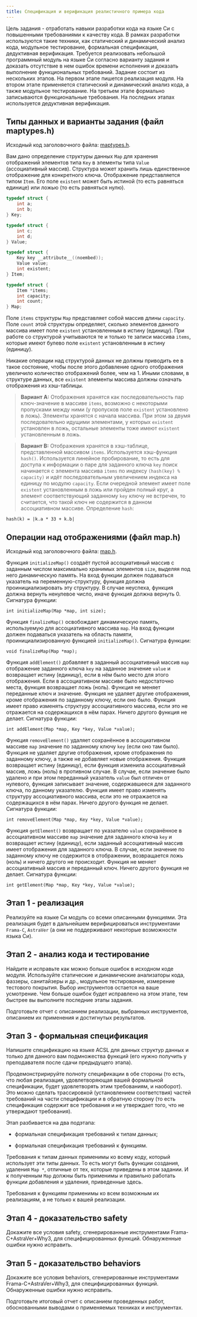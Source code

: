 ```yaml
---
title: Спецификация и верификация реалистичного примера кода
---
```


Цель задания - отработать навыки разработки кода на языке Си с повышенными требованиями к качеству кода. В рамках разработки используются такие техники, как статический и динамический анализ кода, модульное тестирование, формальная спецификация, дедуктивная верификация. Требуется реализовать небольшой программный модуль на языке Си согласно варианту задания и доказать отсутствие в нем ошибок времени исполнения и доказать выполнение функциональных требований. Задание состоит из нескольких этапов. На первом этапе пишется реализация модуля. На втором этапе применяется статический и динамический анализ кода, а также модульное тестирование. На третьем этапе формально записываются функциональные требования. На последних этапах используется дедуктивная верификация.

## Типы данных и варианты задания (файл maptypes.h)

Исходный код заголовочного файла: [maptypes.h](maptypes.h).

Вам дано определение структуры данных `Map` для хранения отображений
элементов типа `Key` в элементы типа `Value` (ассоциативный массив).
Структура может хранить лишь единственное отображение для конкретного
ключа. Отображение представляется типом `Item`. Его поле `existent` может
быть истиной (то есть равняться единице) или ложью (то есть равняться нулю).

```c
typedef struct {
    int a;
    int b;
} Key;

typedef struct {
    int c;
    int d;
} Value;

typedef struct {
    Key key __attribute__((noembed));
    Value value;
    int existent;
} Item;

typedef struct {
    Item *items;
    int capacity;
    int count;
} Map;
```

Поле `items` структуры `Map` представляет собой массив длины `capacity`. Поле
`count` этой структуры определяет, сколько элементов данного массива
имеет поле `existent` установленным в истину (единицу). При работе со
структурой учитываются те и только те записи массива `items`,
которые имеют булево поле `existent` установленным в истину (единицу).

Никакие операции над структурой данных не должны приводить ее в такое
состояние, чтобы после этого добавление одного отображения увеличило
количество отображений более, чем на 1. Иными словами, в структуре данных,
все `existent` элементы массива должны означать отображения из хэш-таблицы. 

> **Вариант А:** Отображения хранятся как последовательность пар
> ключ-значение в массиве `items`, возможно с некоторыми пропусками между ними
> (у пропусков поле `existent` установлено в ложь). Элементы хранятся с начала массива. При
> этом за двумя последовательно идущими элементами, у
> которых `existent` установлен в ложь, остальные элементы тоже имеют
> `existent` установленным в ложь.

> **Вариант B:** Отображения хранятся в хэш-таблице, представленной
> массивом `items`. Используется хэш-функция `hash()`. Используется линейное
> пробирование, то есть для доступа к информации о паре для заданного
> ключа `key` поиск начинается c элемента массива `items` по индексу
> `(hash(key) % capacity)` и идёт последовательным увеличением индекса на
> единицу по модулю `capacity`. Если очередной элемент имеет поле
> `existent` установленным в ложь или пройден полный круг, а элемент
> соответствующий заданному `key` ключу не встречен, то считается, что
> такой ключ не содержится в данном ассоциативном массиве.
> Определение `hash`:

    hash(k) = |k.a * 33 + k.b|

## Операции над отображениями (файл map.h)

Исходный код заголовочного файла: [map.h](map.h).

Функция `initializeMap()` создаёт пустой ассоциативный массив с
заданным числом максимально хранимых элементов `size`, выделяя под него
динамическую память. На вход функции должен подаваться указатель на
переменную-структуру, функция должна проинициализировать эту структуру.
В случае неуспеха, функция должна вернуть ненулевое число, иначе
функция должна вернуть 0.
Сигнатура функции:

    int initializeMap(Map *map, int size);

Функция `finalizeMap()` освобождает динамическую память, используемую для ассоциативного массива `map`. На вход функции должен подаваться указатель на 
область памяти, проинициализированную функцией `initializeMap()`.
Сигнатура функции:

    void finalizeMap(Map *map);

Функция `addElement()` добавляет в заданный ассоциативный массив `map`
отображение заданного ключа `key` на заданное значение `value` и возвращает истину
(единицу), если в нём было место для этого отображения. Если в ассоциативном массиве
было недостаточно места, функция возвращает ложь (ноль). Функция не меняет
переданные ключ и значение. Функция не удаляет
другие отображения, кроме отображения по заданному ключу, если оно было.
Функция имеет право изменять структуру ассоциативного
массива, если это не отражается на содержащихся в нём парах. Ничего
другого функция не делает.
Сигнатура функции:

    int addElement(Map *map, Key *key, Value *value);

Функция `removeElement()` удаляет сохранённое в ассоциативном массиве `map`
значение по заданному ключу `key` (если оно там было). Функция не удаляет
другие отображения, кроме отображения по заданному ключу, а также не
добавляет новые отображения. Функция возвращает истину (единицу), если
функция изменила ассоциативный массив, ложь (ноль) в противном случае.
В случае, если значение было удалено и при этом переданный указатель
`value` был отличен от нулевого, функция записывает значение,
содержавшееся для заданного ключа, по данному указателю. Функция имеет
право изменять структуру ассоциативного массива, если это не
отражается на содержащихся в нём парах. Ничего другого функция не
делает.
Сигнатура функции:

    int removeElement(Map *map, Key *key, Value *value);

Функция `getElement()` возвращает по указателю `value` сохранённое в ассоциативном массиве `map`
значение для заданного ключа `key` и возвращает истину (единицу), если
заданный ассоциативный массив имеет отображения для заданного ключа. В
случае, если значение по заданному ключу не содержится в отображении, возвращается
ложь (ноль) и ничего другого не происходит. Функция не меняет ассоциативный массив и
переданный ключ. Ничего другого функция не делает.
Сигнатура функции:

    int getElement(Map *map, Key *key, Value *value);


## Этап 1 - реализация

Реализуйте на языке Си модуль со всеми описанными функциями.
Эта реализация будет в дальнейшем верифицироваться инструментами
`Frama-C`, `AstraVer` (а они не поддерживают некоторые возможности языка Си).

## Этап 2 - анализ кода и тестирование

Найдите и исправьте как можно больше ошибок в исходном коде модуля.
Используйте статические и динамические анализаторы кода, фаззеры,
санитайзеры и др., модульное тестирование, измерение тестового покрытия.
Выбор инструментов остается на ваше усмотрение.
Чем больше ошибок будет исправлено на этом этапе, тем быстрее вы выполните последние этапы задания.

Подготовьте отчет с описанием реализации, выбранных инструментов,
описанием их применения и достигнутых результатов.

## Этап 3 - формальная спецификация

Напишите спецификацию на языке ACSL для данных структур данных
и только для данного вам подмножества функций
(его нужно получить у преподавателя после сдачи предыдущего этапа).

Продемонстририруйте полноту спецификации в
обе стороны (то есть, что любая реализация, удовлетворяющая вашей
формальной спецификации, будет удовлетворять этим требованиям, и наоборот).
Это можно сделать трассировкой (установлением соответствия) частей
требований на части спецификации и в обратную сторону (то есть спецификация
содержит все требования и не утверждает того, что не утверждают требования).

Этап разбивается на два подэтапа:

- формальная спецификация требований к типам данных;

- формальная спецификация требований к функциям.

Требования к типам данных применимы ко всему коду, который использует эти
типы данных. То есть могут быть функции создания, удаления `Map *`, отличные от тех, которые приведены в этом задании. И к полученным `Map` должны быть применимы и правильно работать функции добавления и удаления, приведенные здесь.

Требования к функциям применимы ко всем возможным их реализациям, а не
только к вашей реализации.

## Этап 4 - доказательство safety

Докажите все условия safety, сгенерированные инструментами
Frama-C+AstraVer+Why3, для специфицированных функций. Обнаруженные ошибки
нужно исправить.

## Этап 5 - доказательство behaviors

Докажите все условия behaviors, сгенерированные инструментами
Frama-C+AstraVer+Why3, для специфицированных функций. Обнаруженные ошибки
нужно исправить.

Подготовьте итоговый отчет с описанием проведенных работ, обоснованными
выводами о применяемых техниках и инструментах.
